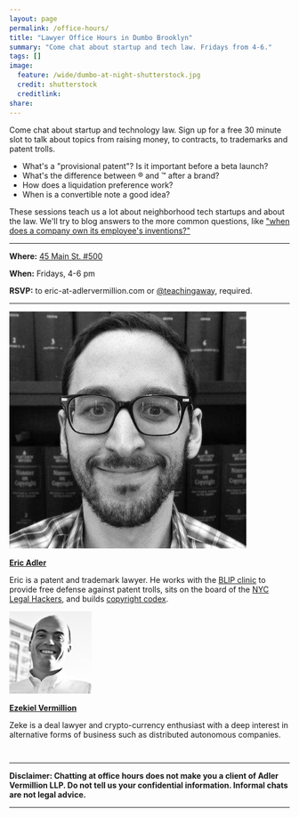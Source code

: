 ```yaml
---
layout: page
permalink: /office-hours/
title: "Lawyer Office Hours in Dumbo Brooklyn"
summary: "Come chat about startup and tech law. Fridays from 4-6."
tags: []
image:
  feature: /wide/dumbo-at-night-shutterstock.jpg
  credit: shutterstock
  creditlink: 
share: 
---
```



Come chat about startup and technology law. Sign up for a free 30 minute slot to talk about topics from raising money, to contracts, to trademarks and patent trolls. 

- What's a "provisional patent"? Is it important before a beta launch? 
- What's the difference between ® and ™ after a brand? 
- How does a liquidation preference work? 
- When is a convertible note a good idea? 

These sessions teach us a lot about neighborhood tech startups and about the law. We'll try to blog answers to the more common questions, like <a href="/employee-inventions/">"when does a company own its employee's inventions?"</a>


- - - 

**Where:** [45 Main St. #500](http://adlervermillion.com/location/)

**When:** Fridays, 4-6 pm

**RSVP:** to eric-at-adlervermillion.com or <a href="https://twitter.com/TeachingAway">@teachingaway</a>, required.

- - - 

<div class="attorney"> 
    <div class='sixcols'>
        <a href="/../ericadler">
        <img src="/../images/EricAvatar.jpg" class="avatar-photo">
        <p><strong>Eric Adler</strong></p>
        </a>
        <p>Eric is a patent and trademark lawyer. He works with the <a href="http://www.blipclinic.org/">BLIP clinic</a> to provide free defense against patent trolls, sits on the board of the <a href='http://legalhackers.org/'>NYC Legal Hackers</a>, and builds <a href='http://www.copyrightcodex.com'>copyright codex</a>.</p> 
    </div>

<div class='sixcols' style="margin-bottom:3em;">
<a href="/../zekevermillion">
<img src="/../images/ZekeAvatar.jpg" class="avatar-photo">
<p><strong>Ezekiel Vermillion</strong></p>
</a>
<p>Zeke is a deal lawyer and crypto-currency enthusiast with a deep interest in alternative forms of business such as distributed autonomous companies.</p> 
</div>
</div>

- - - 

**Disclaimer: Chatting at office hours does not make you a client of Adler Vermillion LLP. Do not tell us your confidential information. Informal chats are not legal advice.**

- - - 